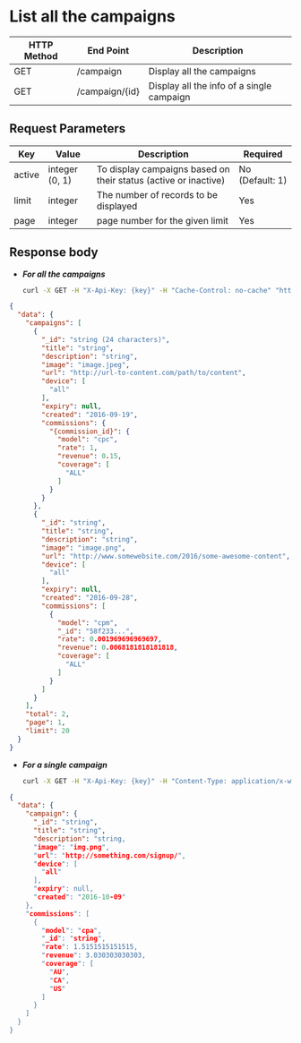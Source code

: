 # List all the campaigns

| HTTP Method | End Point | Description |
| --- | --- | --- |
| GET | /campaign | Display all the campaigns |
| GET | /campaign/{id} | Display all the info of a single campaign |

## Request Parameters

| Key | Value | Description | Required |
| --- | --- | --- | --- |
| active | integer \(0, 1\) | To display campaigns based on their status \(active or inactive\) | No \(Default: 1\) |
| limit | integer | The number of records to be displayed | Yes |
| page | integer | page number for the given limit | Yes |

## Response body

* _**For all the campaigns**_
  ```bash
  curl -X GET -H "X-Api-Key: {key}" -H "Cache-Control: no-cache" "http://api.vnative.com/campaign?active=1"
  ```

```json
{
  "data": {
    "campaigns": [
      {
        "_id": "string (24 characters)",
        "title": "string",
        "description": "string",
        "image": "image.jpeg",
        "url": "http://url-to-content.com/path/to/content",
        "device": [
          "all"
        ],
        "expiry": null,
        "created": "2016-09-19",
        "commissions": {
          "{commission_id}": {
            "model": "cpc",
            "rate": 1,
            "revenue": 0.15,
            "coverage": [
              "ALL"
            ]
          }
        }
      },
      {
        "_id": "string",
        "title": "string",
        "description": "string",
        "image": "image.png",
        "url": "http://www.somewebsite.com/2016/some-awesome-content",
        "device": [
          "all"
        ],
        "expiry": null,
        "created": "2016-09-28",
        "commissions": [
          {
            "model": "cpm",
            "_id": "58f233...",
            "rate": 0.001969696969697,
            "revenue": 0.0068181818181818,
            "coverage": [
              "ALL"
            ]
          }
        ]
      }
    ],
    "total": 2,
    "page": 1,
    "limit": 20
  }
}
```

* _**For a single campaign**_
  ```bash
  curl -X GET -H "X-Api-Key: {key}" -H "Content-Type: application/x-www-form-urlencoded" -H "Cache-Control: no-cache" "http://api.vnative.com/campaign/{id}"
  ```

```json
{
  "data": {
    "campaign": {
      "_id": "string",
      "title": "string",
      "description": "string,
      "image": "img.png",
      "url": "http://something.com/signup/",
      "device": [
        "all"
      ],
      "expiry": null,
      "created": "2016-10-09"
    },
    "commissions": [
      {
        "model": "cpa",
        "_id": "string",
        "rate": 1.5151515151515,
        "revenue": 3.030303030303,
        "coverage": [
          "AU",
          "CA",
          "US"
        ]
      }
    ]
  }
}
```



